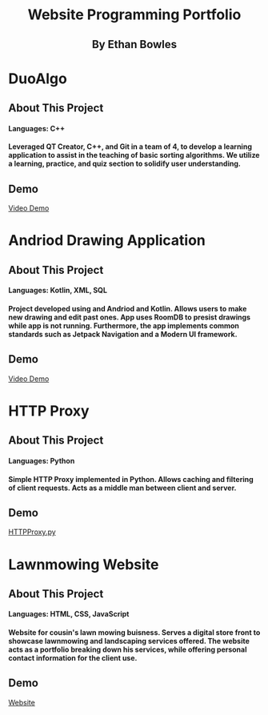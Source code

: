 <h1 align="center">Website Programming Portfolio</h1>
<h2 align="center">By Ethan Bowles</h2>

# DuoAlgo
## About This Project
#### Languages: C++
#### Leveraged QT Creator, C++, and Git in a team of 4, to develop a learning application to assist in the teaching of basic sorting algorithms. We utilize a learning, practice, and quiz section to solidify user understanding.

## Demo
[Video Demo](https://drive.google.com/file/d/14oZwo6S6V0MmjKN4-MBA1dEMJKMObT6l/view?usp=sharing)

# Andriod Drawing Application
## About This Project
#### Languages: Kotlin, XML, SQL
#### Project developed using and Andriod and Kotlin. Allows users to make new drawing and edit past ones. App uses RoomDB to presist drawings while app is not running. Furthermore, the app implements common standards such as Jetpack Navigation and a Modern UI framework.

## Demo
[Video Demo](https://youtu.be/2Yhsurvms_I)

# HTTP Proxy
## About This Project
#### Languages: Python
#### Simple HTTP Proxy implemented in Python. Allows caching and filtering of client requests. Acts as a middle man between client and server.

## Demo
[HTTPProxy.py](https://github.com/ethanbowles03/WebsitePortfolio/blob/main/HTTPproxy.py)

# Lawnmowing Website
## About This Project
#### Languages: HTML, CSS, JavaScript
#### Website for cousin's lawn mowing buisness. Serves a digital store front to showcase lawnmowing and landscaping services offered. The website acts as a portfolio breaking down his services, while offering personal contact information for the client use.

## Demo
[Website](https://snidermowing.com)


